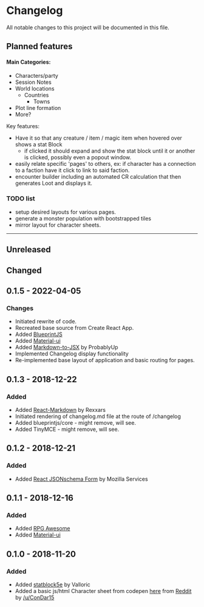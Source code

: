 # Changelog

All notable changes to this project will be documented in this file.

## Planned features

#### Main Categories:

- Characters/party
- Session Notes
- World locations
  - Countries
    - Towns
- Plot line formation
- More?

Key features:

- Have it so that any creature / item / magic item when hovered over shows a stat Block
  - if clicked it should expand and show the stat block until it or another is clicked, possibly even a popout window.
- easily relate specific 'pages' to others, ex: if character has a connection to a faction have it click to link to said faction.
- encounter builder including an automated CR calculation that then generates Loot and displays it.

### TODO list

- setup desired layouts for various pages.
- generate a monster population with bootstrapped tiles
- mirror layout for character sheets.

---

## Unreleased

## Changed

## 0.1.5 - 2022-04-05

### Changes

- Initiated rewrite of code.
- Recreated base source from Create React App.
- Added [BlueprintJS](https://www.blueprintjs.com/)
- Added [Material-ui](https://www.mui.com/)
- Added [Markdown-to-JSX](https://www.github.com/probablyup/markdown-to-jsx) by ProbablyUp
- Implemented Changelog display functionality
- Re-implemented base layout of application and basic routing for pages.

## 0.1.3 - 2018-12-22

### Added

- Added [React-Markdown](https://github.com/rexxars/react-markdown) by Rexxars
- Initiated rendering of changelog.md file at the route of /changelog
- Added blueprintjs/core - might remove, will see.
- Added TinyMCE - might remove, will see.

## 0.1.2 - 2018-12-21

### Added

- Added [React JSONschema Form](https://github.com/mozilla-services/react-jsonschema-form) by Mozilla Services

## 0.1.1 - 2018-12-16

### Added

- Added [RPG Awesome](https://nagoshiashumari.github.io/Rpg-Awesome/)
- Added [Material-ui](https://mui.com/)

## 0.1.0 - 2018-11-20

### Added

- Added [statblock5e](https://github.com/Valloric/statblock5e) by Valloric
- Added a basic js/html Character sheet from codepen [here](https://codepen.io/anon/pen/dWKdvm) from [Reddit](https://www.reddit.com/r/dndnext/comments/6b8gv5/5e_character_sheet_with_pure_htmlcss/dhmc7o6) by [/u/ConDar15](https://www.reddit.com/user/ConDar15)
